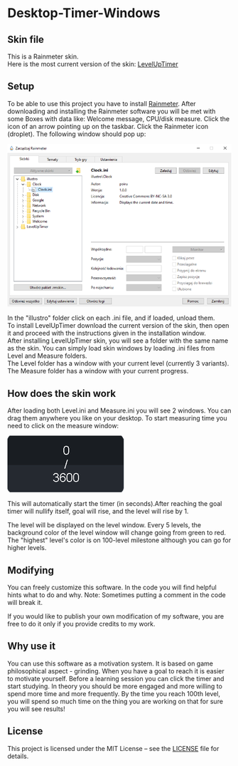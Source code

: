 # Desktop-Timer-Windows
## Skin file
This is a Rainmeter skin.  
Here is the most current version of the skin: [LevelUpTimer](LevelUpTimer.rmskin)
## Setup
To be able to use this project you have to install [Rainmeter](https://www.rainmeter.net).
After downloading and installing the Rainmeter software you will be met with some Boxes with data like: Welcome message, CPU/disk measure.
Click the icon of an arrow pointing up on the taskbar. Click the Rainmeter icon (droplet). The following window should pop up:

![Failed to load an image](images/rainmeter-window.png)

In the "illustro" folder click on each .ini file, and if loaded, unload them.  
To install LevelUpTimer download the current version of the skin, then open it and proceed with the instructions given in the installation window.  
After installing LevelUpTimer skin, you will see a folder with the same name as the skin. You can simply load skin windows by loading .ini files from Level and Measure folders.  
The Level folder has a window with your current level (currently 3 variants).  
The Measure folder has a window with your current progress.

## How does the skin work
After loading both Level.ini and Measure.ini you will see 2 windows. You can drag them anywhere you like on your desktop.
To start measuring time you need to click on the measure window:

![Failed to load an image](images/measure.png)

This will automatically start the timer (in seconds).After reaching the goal timer will nullify itself, goal will rise, and the level will rise by 1.

The level will be displayed on the level window. Every 5 levels, the background color of the level window will change going from green to red. The "highest" level's color is on 100-level milestone although you can go for higher levels.

## Modifying 
You can freely customize this software. In the code you will find helpful hints what to do and why.
Note: Sometimes putting a comment in the code will break it.

If you would like to publish your own modification of my software, you are free to do it only if you provide credits to my work.

## Why use it
You can use this software as a motivation system. It is based on game philosophical aspect - grinding. When you have a goal to reach it is easier to motivate yourself. 
Before a learning session you can click the timer and start studying. In theory you should be more engaged and more willing to spend more time and more frequently.
By the time you reach 100th level, you will spend so much time on the thing you are working on that for sure you will see results!

## License
This project is licensed under the MIT License – see the [LICENSE](LICENSE) file for details.